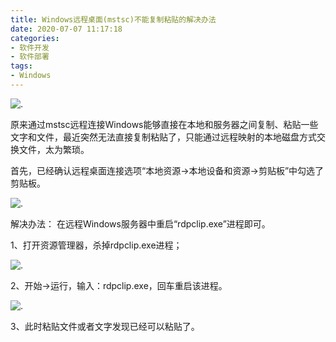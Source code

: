 ```yaml
---
title: Windows远程桌面(mstsc)不能复制粘贴的解决办法
date: 2020-07-07 11:17:18
categories: 
- 软件开发
- 软件部署
tags:
- Windows
---
```


![.](/png/windows/windows10-laptop.png)

原来通过mstsc远程连接Windows能够直接在本地和服务器之间复制、粘贴一些文字和文件，最近突然无法直接复制粘贴了，只能通过远程映射的本地磁盘方式交换文件，太为繁琐。

首先，已经确认远程桌面连接选项“本地资源→本地设备和资源→剪贴板”中勾选了剪贴板。

![.](/png/windows/rdpclip-01.png)

解决办法：
在远程Windows服务器中重启“rdpclip.exe”进程即可。

1、打开资源管理器，杀掉rdpclip.exe进程；

![.](/png/windows/rdpclip-02.png)

2、开始→运行，输入：rdpclip.exe，回车重启该进程。

![.](/png/windows/rdpclip-03.png)

3、此时粘贴文件或者文字发现已经可以粘贴了。
